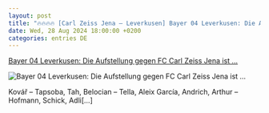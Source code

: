 ```yaml
---
layout: post
title: "🔥🔥🔥🔥 [Carl Zeiss Jena – Leverkusen] Bayer 04 Leverkusen: Die Aufstellung gegen FC Carl Zeiss Jena ist ..."
date: Wed, 28 Aug 2024 18:00:00 +0200
categories: entries DE
---
```

[Bayer 04 Leverkusen: Die Aufstellung gegen FC Carl Zeiss Jena ist ...](https://www.ligainsider.de/bayer-04-leverkusen/4/bayer-04-leverkusen-die-aufstellung-gegen-fc-carl-zeiss-jena-ist-da-362727/)

![Bayer 04 Leverkusen: Die Aufstellung gegen FC Carl Zeiss Jena ist ...](https://cdn.ligainsider.de/images/article/team/big/bayer-04-leverkusen-wappen.jpg)

Kovář – Tapsoba, Tah, Belocian – Tella, Aleix García, Andrich, Arthur – Hofmann, Schick, Adli[…]


